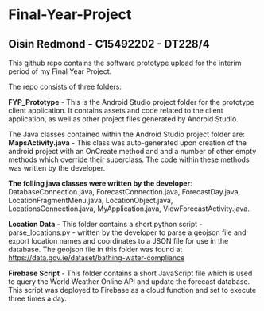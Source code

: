 # Final-Year-Project
## Oisin Redmond - C15492202 - DT228/4
This github repo contains the software prototype upload for the interim period of my Final Year Project.

The repo consists of three folders:

**FYP_Prototype** - This is the Android Studio project folder for the prototype client application. It contains
assets and code related to the client application, as well as other project files generated by Android Studio.

The Java classes contained within the Android Studio project folder are:
  **MapsActivity.java** - This class was auto-generated upon creation of the android project with an OnCreate method and 
                          and a number of other empty methods which override their superclass. The code within these methods
                          was written by the developer.
                          
  **The folling java classes were written by the developer**: DatabaseConnection.java, ForecastConnection.java, ForecastDay.java,
    LocationFragmentMenu.java, LocationObject.java, LocationsConnection.java, MyApplication.java, ViewForecastActivity.java.

**Location Data** - This folder contains a short python script - parse_locations.py - written by the developer to parse a geojson file
and export location names and coordinates to a JSON file for use in the database. The geojson file  in this folder
was found at https://data.gov.ie/dataset/bathing-water-compliance

**Firebase Script** - This folder contains a short JavaScript file which is used to query the World Weather Online API
and update the forecast database. This script was deployed to Firebase as a cloud function and set to execute three times a day.

